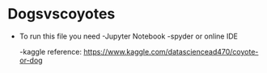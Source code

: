 # Dogsvscoyotes
- To run this file you need 
  -Jupyter Notebook
  -spyder or online IDE
  
  -kaggle reference: https://www.kaggle.com/datasciencead470/coyote-or-dog
